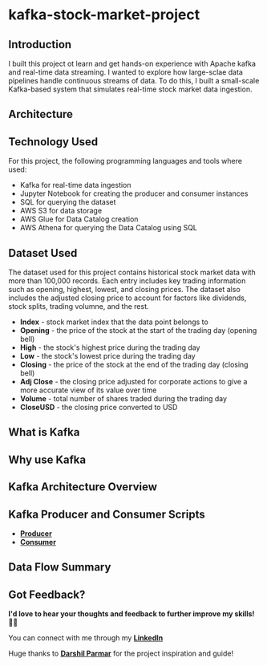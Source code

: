 # kafka-stock-market-project

## Introduction

I built this project ot learn and get hands-on experience with Apache kafka and real-time data streaming. I wanted to explore how large-sclae data pipelines handle continuous streams of data. To do this, I built a small-scale Kafka-based system that simulates real-time stock market data ingestion.

## Architecture


## Technology Used

For this project, the following programming languages and tools where used:
- Kafka for real-time data ingestion
- Jupyter Notebook for creating the producer and consumer instances
- SQL for querying the dataset
- AWS S3 for data storage
- AWS Glue for Data Catalog creation
- AWS Athena for querying the Data Catalog using SQL


## Dataset Used

The dataset used for this project contains historical stock market data with more than 100,000 records. Each entry includes key trading information such as opening, highest, lowest, and closing prices. The dataset also includes the adjusted closing price to account for factors like dividends, stock splits, trading volumne, and the rest. 
- **Index** - stock market index that the data point belongs to
- **Opening** - the price of the stock at the start of the trading day (opening bell)
- **High** - the stock's highest price during the trading day
- **Low** - the stock's lowest price during the trading day
- **Closing** - the price of the stock at the end of the trading day (closing bell)
- **Adj Close** - the closing price adjusted for corporate actions to give a more accurate view of its value over time
- **Volume** - total number of shares traded during the trading day
- **CloseUSD** - the closing price converted to USD

## What is Kafka


## Why use Kafka


## Kafka Architecture Overview


## Kafka Producer and Consumer Scripts
- [**Producer**](/kafka-files/kafka_producer.ipynb)
- [**Consumer**](/kafka-files/kafka_consumer.ipynb)

## Data Flow Summary



## Got Feedback?
**I'd love to hear your thoughts and feedback to further improve my skills! 🙌🏽**

You can connect with me through my [**LinkedIn**](https://www.linkedin.com/in/judgemongcal/)

Huge thanks to [**Darshil Parmar**](https://github.com/darshilparmar) for the project inspiration and guide!
